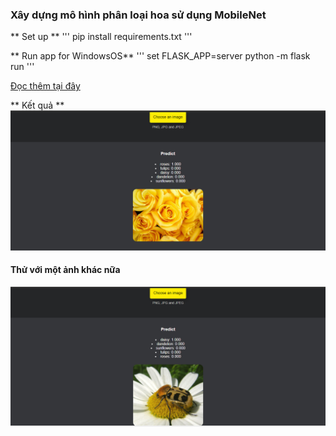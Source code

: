 ### Xây dựng mô hình phân loại hoa sử dụng MobileNet

** Set up **
'''
pip install requirements.txt
'''

** Run app for WindowsOS**
'''
set FLASK_APP=server
python -m flask run
'''

[Đọc thêm tại đây](https://flask.palletsprojects.com/en/0.12.x/quickstart/)

** Kết quả **
![alt text](https://github.com/huynguyen180100/Flower-classification-web/blob/master/Result/app_roses.png)

#### Thử với một ảnh khác nữa
![alt text](https://github.com/huynguyen180100/Flower-classification-web/blob/master/Result/daisy.png)
